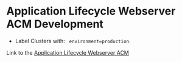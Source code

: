 
# Application Lifecycle Webserver ACM Development

* Label Clusters with:  ` environment=production`. 

Link to the [Application Lifecycle Webserver ACM](https://github.com/tosin2013/rhacm-workshop/tree/master/04.Application-Lifecycle)
